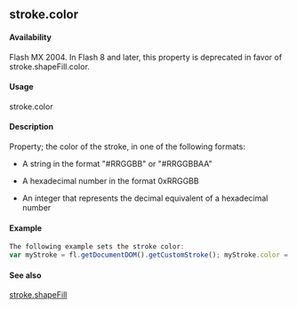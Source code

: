 ## stroke.color

#### Availability

Flash MX 2004. In Flash 8 and later, this property is deprecated in favor of stroke.shapeFill.color.

#### Usage

stroke.color

#### Description

Property; the color of the stroke, in one of the following formats:

-   A string in the format "\#RRGGBB" or "\#RRGGBBAA"

-   A hexadecimal number in the format 0xRRGGBB

-   An integer that represents the decimal equivalent of a hexadecimal number

#### Example

```javascript
The following example sets the stroke color:
var myStroke = fl.getDocumentDOM().getCustomStroke(); myStroke.color = "\#000000"; fl.getDocumentDOM().setCustomStroke(myStroke);

```
#### See also

[stroke.shapeFill](#!AdobeDocs/developers-animatesdk-docs/master/Stroke_object/stroke17.md)
